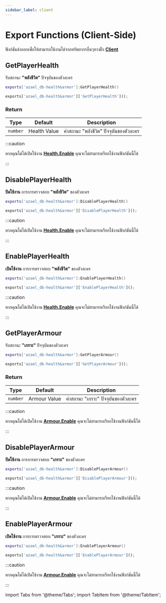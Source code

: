 ```yaml
---
sidebar_label: client
---
```


# Export Functions (Client-Side)

ฟังก์ชันส่งออกเพื่อให้สามารถใช้งานได้จากทรัพยากรอื่นๆทางฝั่ง **[Client](https://en.wikipedia.org/wiki/Client-side)**

## GetPlayerHealth

รับสถานะ **"พลังชีวิต"** ปัจจุบันของตัวละคร

<Tabs>
<TabItem value="lua" label="Lua">

```lua
exports['azael_db-health&armor']:GetPlayerHealth()
```

</TabItem>
<TabItem value="js" label="JavaScript">

```js
exports['azael_db-health&armor']['GetPlayerHealth']();
```

</TabItem>
</Tabs>

### Return

| Type               | Default            | Description                                                
|--------------------|--------------------|--------------------------------------------------
| `number`           | Health Value       | ค่าสถานะ "พลังชีวิต" ปัจจุบันของตัวละคร

:::caution

หากคุณไม่ได้เปิดใช้งาน **[Health.Enable](../config/client#healthenable)** คุณจะไม่สามารถเรียกใช้งานฟังก์ชันนี้ได้

:::

## DisablePlayerHealth

**ปิดใช้งาน** การการตรวจสอบ **"พลังชีวิต"** ของตัวละคร

<Tabs>
<TabItem value="lua" label="Lua">

```lua
exports['azael_db-health&armor']:DisablePlayerHealth()
```

</TabItem>
<TabItem value="js" label="JavaScript">

```js
exports['azael_db-health&armor']['DisablePlayerHealth']();
```

</TabItem>
</Tabs>

:::caution

หากคุณไม่ได้เปิดใช้งาน **[Health.Enable](../config/client#healthenable)** คุณจะไม่สามารถเรียกใช้งานฟังก์ชันนี้ได้

:::

## EnablePlayerHealth

**เปิดใช้งาน** การการตรวจสอบ **"พลังชีวิต"** ของตัวละคร

<Tabs>
<TabItem value="lua" label="Lua">

```lua
exports['azael_db-health&armor']:EnablePlayerHealth()
```

</TabItem>
<TabItem value="js" label="JavaScript">

```js
exports['azael_db-health&armor']['EnablePlayerHealth']();
```

</TabItem>
</Tabs>

:::caution

หากคุณไม่ได้เปิดใช้งาน **[Health.Enable](../config/client#healthenable)** คุณจะไม่สามารถเรียกใช้งานฟังก์ชันนี้ได้

:::

## GetPlayerArmour

รับสถานะ **"เกราะ"** ปัจจุบันของตัวละคร

<Tabs>
<TabItem value="lua" label="Lua">

```lua
exports['azael_db-health&armor']:GetPlayerArmour()
```

</TabItem>
<TabItem value="js" label="JavaScript">

```js
exports['azael_db-health&armor']['GetPlayerArmour']();
```

</TabItem>
</Tabs>

### Return

| Type               | Default            | Description                                                
|--------------------|--------------------|--------------------------------------------------
| `number`           | Armour Value       | ค่าสถานะ "เกราะ" ปัจจุบันของตัวละคร

:::caution

หากคุณไม่ได้เปิดใช้งาน **[Armour.Enable](../config/client#armourenable)** คุณจะไม่สามารถเรียกใช้งานฟังก์ชันนี้ได้

:::

## DisablePlayerArmour

**ปิดใช้งาน** การการตรวจสอบ **"เกราะ"** ของตัวละคร

<Tabs>
<TabItem value="lua" label="Lua">

```lua
exports['azael_db-health&armor']:DisablePlayerArmour()
```

</TabItem>
<TabItem value="js" label="JavaScript">

```js
exports['azael_db-health&armor']['DisablePlayerArmour']();
```

</TabItem>
</Tabs>

:::caution

หากคุณไม่ได้เปิดใช้งาน **[Armour.Enable](../config/client#armourenable)** คุณจะไม่สามารถเรียกใช้งานฟังก์ชันนี้ได้

:::

## EnablePlayerArmour

**เปิดใช้งาน** การการตรวจสอบ **"เกราะ"** ของตัวละคร

<Tabs>
<TabItem value="lua" label="Lua">

```lua
exports['azael_db-health&armor']:EnablePlayerArmour()
```

</TabItem>
<TabItem value="js" label="JavaScript">

```js
exports['azael_db-health&armor']['EnablePlayerArmour']();
```

</TabItem>
</Tabs>

:::caution

หากคุณไม่ได้เปิดใช้งาน **[Armour.Enable](../config/client#armourenable)** คุณจะไม่สามารถเรียกใช้งานฟังก์ชันนี้ได้

:::

import Tabs from '@theme/Tabs';
import TabItem from '@theme/TabItem';
